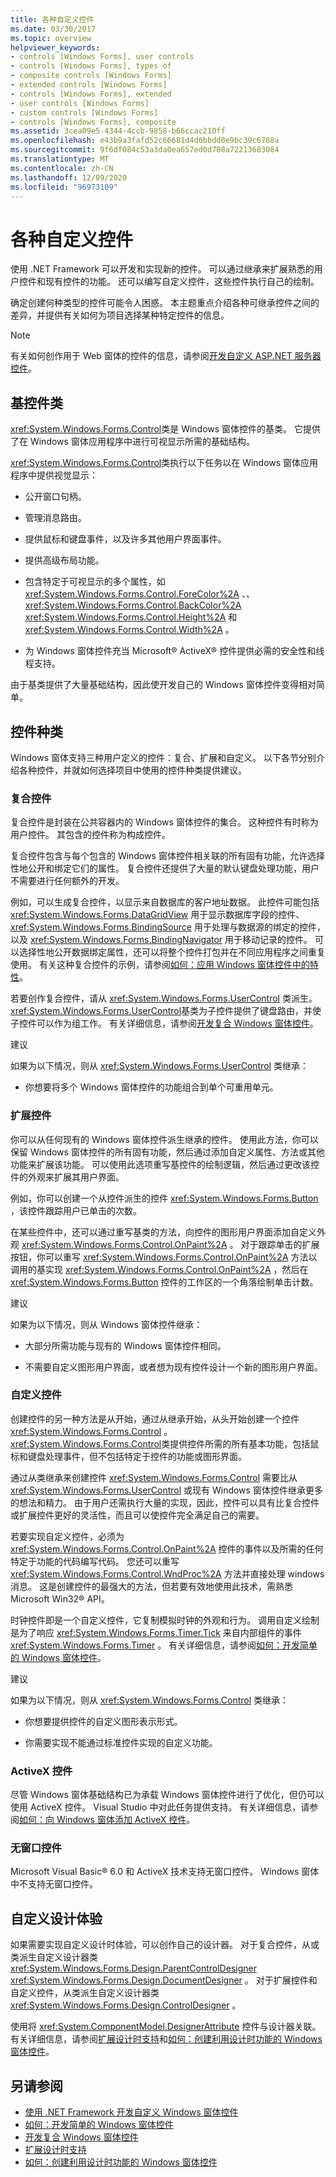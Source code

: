 ```yaml
---
title: 各种自定义控件
ms.date: 03/30/2017
ms.topic: overview
helpviewer_keywords:
- controls [Windows Forms], user controls
- controls [Windows Forms], types of
- composite controls [Windows Forms]
- extended controls [Windows Forms]
- controls [Windows Forms], extended
- user controls [Windows Forms]
- custom controls [Windows Forms]
- controls [Windows Forms], composite
ms.assetid: 3cea09e5-4344-4ccb-9858-b66ccac210ff
ms.openlocfilehash: e43b9a3fafd52c66681d4d6bbdd0e9bc39c6788a
ms.sourcegitcommit: 9f6df084c53a3da0ea657ed0d708a72213683084
ms.translationtype: MT
ms.contentlocale: zh-CN
ms.lasthandoff: 12/09/2020
ms.locfileid: "96973109"
---
```

# <a name="varieties-of-custom-controls"></a>各种自定义控件

使用 .NET Framework 可以开发和实现新的控件。 可以通过继承来扩展熟悉的用户控件和现有控件的功能。 还可以编写自定义控件，这些控件执行自己的绘制。  
  
 确定创建何种类型的控件可能令人困惑。 本主题重点介绍各种可继承控件之间的差异，并提供有关如何为项目选择某种特定控件的信息。  
  
> [!NOTE]
> 有关如何创作用于 Web 窗体的控件的信息，请参阅[开发自定义 ASP.NET 服务器控件](/previous-versions/aspnet/zt27tfhy(v=vs.100))。  
  
## <a name="base-control-class"></a>基控件类  

 <xref:System.Windows.Forms.Control>类是 Windows 窗体控件的基类。 它提供了在 Windows 窗体应用程序中进行可视显示所需的基础结构。  
  
 <xref:System.Windows.Forms.Control>类执行以下任务以在 Windows 窗体应用程序中提供视觉显示：  
  
- 公开窗口句柄。  
  
- 管理消息路由。  
  
- 提供鼠标和键盘事件，以及许多其他用户界面事件。  
  
- 提供高级布局功能。  
  
- 包含特定于可视显示的多个属性，如 <xref:System.Windows.Forms.Control.ForeColor%2A> 、、 <xref:System.Windows.Forms.Control.BackColor%2A> <xref:System.Windows.Forms.Control.Height%2A> 和 <xref:System.Windows.Forms.Control.Width%2A> 。  
  
- 为 Windows 窗体控件充当 Microsoft® ActiveX® 控件提供必需的安全性和线程支持。  
  
 由于基类提供了大量基础结构，因此使开发自己的 Windows 窗体控件变得相对简单。  
  
## <a name="kinds-of-controls"></a>控件种类  

 Windows 窗体支持三种用户定义的控件：复合、扩展和自定义。 以下各节分别介绍各种控件，并就如何选择项目中使用的控件种类提供建议。  
  
### <a name="composite-controls"></a>复合控件  

 复合控件是封装在公共容器内的 Windows 窗体控件的集合。 这种控件有时称为用户控件。 其包含的控件称为构成控件。  
  
 复合控件包含与每个包含的 Windows 窗体控件相关联的所有固有功能，允许选择性地公开和绑定它们的属性。 复合控件还提供了大量的默认键盘处理功能，用户不需要进行任何额外的开发。  
  
 例如，可以生成复合控件，以显示来自数据库的客户地址数据。 此控件可能包括 <xref:System.Windows.Forms.DataGridView> 用于显示数据库字段的控件、 <xref:System.Windows.Forms.BindingSource> 用于处理与数据源的绑定的控件，以及 <xref:System.Windows.Forms.BindingNavigator> 用于移动记录的控件。 可以选择性地公开数据绑定属性，还可以将整个控件打包并在不同应用程序之间重复使用。 有关这种复合控件的示例，请参阅[如何：应用 Windows 窗体控件中的特性](how-to-apply-attributes-in-windows-forms-controls.md)。  
  
 若要创作复合控件，请从 <xref:System.Windows.Forms.UserControl> 类派生。 <xref:System.Windows.Forms.UserControl>基类为子控件提供了键盘路由，并使子控件可以作为组工作。 有关详细信息，请参阅[开发复合 Windows 窗体控件](developing-a-composite-windows-forms-control.md)。  
  
 建议  
  
 如果为以下情况，则从 <xref:System.Windows.Forms.UserControl> 类继承：  
  
- 你想要将多个 Windows 窗体控件的功能组合到单个可重用单元。  
  
### <a name="extended-controls"></a>扩展控件  

 你可以从任何现有的 Windows 窗体控件派生继承的控件。 使用此方法，你可以保留 Windows 窗体控件的所有固有功能，然后通过添加自定义属性、方法或其他功能来扩展该功能。 可以使用此选项重写基控件的绘制逻辑，然后通过更改该控件的外观来扩展其用户界面。  
  
 例如，你可以创建一个从控件派生的控件 <xref:System.Windows.Forms.Button> ，该控件跟踪用户已单击的次数。  
  
 在某些控件中，还可以通过重写基类的方法，向控件的图形用户界面添加自定义外观 <xref:System.Windows.Forms.Control.OnPaint%2A> 。 对于跟踪单击的扩展按钮，你可以重写 <xref:System.Windows.Forms.Control.OnPaint%2A> 方法以调用的基实现 <xref:System.Windows.Forms.Control.OnPaint%2A> ，然后在 <xref:System.Windows.Forms.Button> 控件的工作区的一个角落绘制单击计数。  
  
 建议  
  
 如果为以下情况，则从 Windows 窗体控件继承：  
  
- 大部分所需功能与现有的 Windows 窗体控件相同。  
  
- 不需要自定义图形用户界面，或者想为现有控件设计一个新的图形用户界面。  
  
### <a name="custom-controls"></a>自定义控件  

 创建控件的另一种方法是从开始，通过从继承开始，从头开始创建一个控件 <xref:System.Windows.Forms.Control> 。 <xref:System.Windows.Forms.Control>类提供控件所需的所有基本功能，包括鼠标和键盘处理事件，但不包括特定于控件的功能或图形界面。  
  
 通过从类继承来创建控件 <xref:System.Windows.Forms.Control> 需要比从 <xref:System.Windows.Forms.UserControl> 或现有 Windows 窗体控件继承更多的想法和精力。 由于用户还需执行大量的实现，因此，控件可以具有比复合控件或扩展控件更好的灵活性，而且可以使控件完全满足自己的需要。  
  
 若要实现自定义控件，必须为 <xref:System.Windows.Forms.Control.OnPaint%2A> 控件的事件以及所需的任何特定于功能的代码编写代码。 您还可以重写 <xref:System.Windows.Forms.Control.WndProc%2A> 方法并直接处理 windows 消息。 这是创建控件的最强大的方法，但若要有效地使用此技术，需熟悉 Microsoft Win32® API。  
  
 时钟控件即是一个自定义控件，它复制模拟时钟的外观和行为。 调用自定义绘制是为了响应 <xref:System.Windows.Forms.Timer.Tick> 来自内部组件的事件 <xref:System.Windows.Forms.Timer> 。 有关详细信息，请参阅[如何：开发简单的 Windows 窗体控件](how-to-develop-a-simple-windows-forms-control.md)。  
  
 建议  
  
 如果为以下情况，则从 <xref:System.Windows.Forms.Control> 类继承：  
  
- 你想要提供控件的自定义图形表示形式。  
  
- 你需要实现不能通过标准控件实现的自定义功能。  
  
### <a name="activex-controls"></a>ActiveX 控件  

 尽管 Windows 窗体基础结构已为承载 Windows 窗体控件进行了优化，但仍可以使用 ActiveX 控件。 Visual Studio 中对此任务提供支持。 有关详细信息，请参阅[如何：向 Windows 窗体添加 ActiveX 控件](how-to-add-activex-controls-to-windows-forms.md)。  
  
### <a name="windowless-controls"></a>无窗口控件  

 Microsoft Visual Basic® 6.0 和 ActiveX 技术支持无窗口控件。 Windows 窗体中不支持无窗口控件。  
  
## <a name="custom-design-experience"></a>自定义设计体验  

 如果需要实现自定义设计时体验，可以创作自己的设计器。 对于复合控件，从或类派生自定义设计器类 <xref:System.Windows.Forms.Design.ParentControlDesigner> <xref:System.Windows.Forms.Design.DocumentDesigner> 。 对于扩展控件和自定义控件，从类派生自定义设计器类 <xref:System.Windows.Forms.Design.ControlDesigner> 。  
  
 使用将 <xref:System.ComponentModel.DesignerAttribute> 控件与设计器关联。 有关详细信息，请参阅[扩展设计时支持](/previous-versions/visualstudio/visual-studio-2013/37899azc(v=vs.120))和[如何：创建利用设计时功能的 Windows 窗体控件](/previous-versions/visualstudio/visual-studio-2013/307hck25(v=vs.120))。  
  
## <a name="see-also"></a>另请参阅

- [使用 .NET Framework 开发自定义 Windows 窗体控件](developing-custom-windows-forms-controls.md)
- [如何：开发简单的 Windows 窗体控件](how-to-develop-a-simple-windows-forms-control.md)
- [开发复合 Windows 窗体控件](developing-a-composite-windows-forms-control.md)
- [扩展设计时支持](/previous-versions/visualstudio/visual-studio-2013/37899azc(v=vs.120))
- [如何：创建利用设计时功能的 Windows 窗体控件](/previous-versions/visualstudio/visual-studio-2013/307hck25(v=vs.120))
